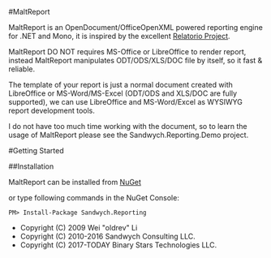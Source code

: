 #MaltReport

MaltReport is an OpenDocument/OfficeOpenXML powered reporting engine for .NET and Mono, it is inspired by the excellent [Relatorio Project](http://relatorio.openhex.org/).

MaltReport DO NOT requires MS-Office or LibreOffice to render report, instead MaltReport manipulates ODT/ODS/XLS/DOC file by itself, so it fast & reliable. 

The template of your report is just a normal document created with LibreOffice or MS-Word/MS-Excel (ODT/ODS and XLS/DOC are fully supported), 
we can use LibreOffice and MS-Word/Excel as WYSIWYG report development tools.

I do not have too much time working with the document, so to learn the usage of MaltReport please see the Sandwych.Reporting.Demo project.


#Getting Started

##Installation

MaltReport can be installed from [NuGet](https://www.nuget.org/packages/Sandwych.Reporting)

or type following commands in the NuGet Console:

```
PM> Install-Package Sandwych.Reporting
```

* Copyright (C) 2009 Wei "oldrev" Li
* Copyright (C) 2010-2016 Sandwych Consulting LLC.
* Copyright (C) 2017-TODAY Binary Stars Technologies LLC.